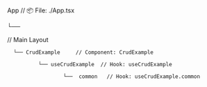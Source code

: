 App                                    // 📦 File: ./App.tsx

└── <main>     // Main Layout

      └── CrudExample     // Component: CrudExample

              └── useCrudExample  // Hook: useCrudExample

                      └──  common   // Hook: useCrudExample.common
      

           


                 